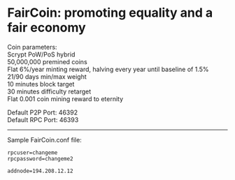 FairCoin: promoting equality and a fair economy
===============================================

Coin parameters:  
Scrypt PoW/PoS hybrid  
50,000,000 premined coins  
Flat 6%/year minting reward, halving every year until baseline of 1.5%  
21/90 days min/max weight  
10 minutes block target  
30 minutes difficulty retarget  
Flat 0.001 coin mining reward to eternity  

Default P2P Port: 46392  
Default RPC Port: 46393  

---

Sample FairCoin.conf file:

```
rpcuser=changeme  
rpcpassword=changeme2  

addnode=194.208.12.12  
```
